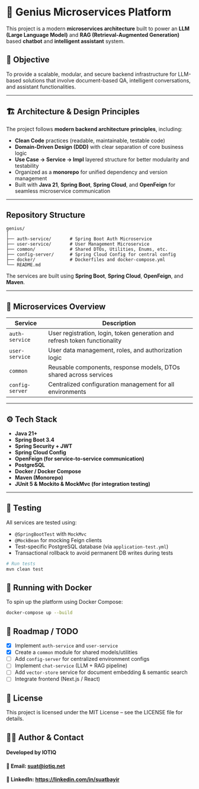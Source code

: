 # 🤖 Genius Microservices Platform

This project is a modern **microservices architecture** built to power an **LLM (Large Language Model)** and **RAG (Retrieval-Augmented Generation)** based **chatbot** and **intelligent assistant** system.

## 🚀 Objective

To provide a scalable, modular, and secure backend infrastructure for LLM-based solutions that involve document-based QA, intelligent conversations, and assistant functionalities.

---

## 🏗️ Architecture & Design Principles

The project follows **modern backend architecture principles**, including:

- **Clean Code** practices (readable, maintainable, testable code)
- **Domain-Driven Design (DDD)** with clear separation of core business logic
- **Use Case → Service → Impl** layered structure for better modularity and testability
- Organized as a **monorepo** for unified dependency and version management
- Built with **Java 21**, **Spring Boot**, **Spring Cloud**, and **OpenFeign** for seamless microservice communication

---

## Repository Structure

```
genius/
│
├── auth-service/       # Spring Boot Auth Microservice
├── user-service/       # User Management Microservice
├── common/             # Shared DTOs, Utilities, Enums, etc.
├── config-server/      # Spring Cloud Config for central config
├── docker/             # Dockerfiles and docker-compose.yml
└── README.md
```


The services are built using **Spring Boot**, **Spring Cloud**, **OpenFeign**, and **Maven**.

---

## 🔐 Microservices Overview

| Service           | Description                                                                 |
|-------------------|-----------------------------------------------------------------------------|
| `auth-service`    | User registration, login, token generation and refresh token functionality |
| `user-service`    | User data management, roles, and authorization logic                        |
| `common`          | Reusable components, response models, DTOs shared across services          |
| `config-server`   | Centralized configuration management for all environments                  |

---

## ⚙️ Tech Stack

- **Java 21+**
- **Spring Boot 3.4**
- **Spring Security + JWT**
- **Spring Cloud Config**
- **OpenFeign (for service-to-service communication)**
- **PostgreSQL**
- **Docker / Docker Compose**
- **Maven (Monorepo)**
- **JUnit 5 & Mockito & MockMvc (for integration testing)**

---

## 🧪 Testing

All services are tested using:

- `@SpringBootTest` with `MockMvc`
- `@MockBean` for mocking Feign clients
- Test-specific PostgreSQL database (via `application-test.yml`)
- Transactional rollback to avoid permanent DB writes during tests

```bash
# Run tests
mvn clean test
```

## 🐳 Running with Docker
To spin up the platform using Docker Compose:

```bash
docker-compose up --build
```

## 📌 Roadmap / TODO

- [x] Implement `auth-service` and `user-service`
- [x] Create a `common` module for shared models/utilities
- [ ] Add `config-server` for centralized environment configs
- [ ] Implement `chat-service` (LLM + RAG pipeline)
- [ ] Add `vector-store` service for document embedding & semantic search
- [ ] Integrate frontend (Next.js / React)

## 📜 License
This project is licensed under the MIT License – see the LICENSE file for details.

## 👨‍💻 Author & Contact
#### Developed by IOTIQ
#### 📧 Email: suat@iotiq.net
#### 🔗 LinkedIn: https://linkedin.com/in/suatbayir